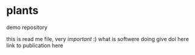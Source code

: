 # plants
demo repository

this is read me file, very *important* :) 
what is softwere doing
give doi here
link to publication here
